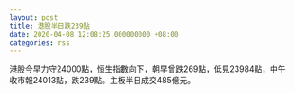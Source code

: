 ```yaml
---
layout: post
title: 港股半日跌239點
date: 2020-04-08 12:08:25.000000000 +08:00
categories: rss
---
```


港股今早力守24000點，恒生指數向下，朝早曾跌269點，低見23984點，中午收市報24013點，跌239點。主板半日成交485億元。
